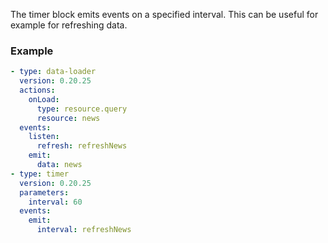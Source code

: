 The timer block emits events on a specified interval. This can be useful for example for refreshing
data.

### Example

```yaml
- type: data-loader
  version: 0.20.25
  actions:
    onLoad:
      type: resource.query
      resource: news
  events:
    listen:
      refresh: refreshNews
    emit:
      data: news
- type: timer
  version: 0.20.25
  parameters:
    interval: 60
  events:
    emit:
      interval: refreshNews
```
